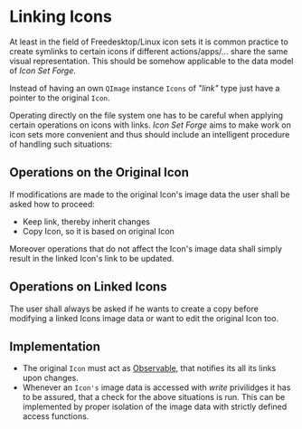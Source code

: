 # Linking Icons

At least in the field of Freedesktop/Linux icon sets it is common practice to create symlinks to certain icons if different actions/apps/... share the same visual representation.
This should be somehow applicable to the data model of *Icon Set Forge*.

Instead of having an own `QImage` instance `Icons` of *"link"* type just have a pointer to the original `Icon`.

Operating directly on the file system one has to be careful when applying certain operations on icons with links. *Icon Set Forge* aims to make work on icon sets more convenient and thus should include an intelligent procedure of handling such situations:


## Operations on the Original Icon
If modifications are made to the original Icon's image data the user shall be asked how to proceed:

- Keep link, thereby inherit changes
- Copy Icon, so it is based on original Icon

Moreover operations that do not affect the Icon's image data shall simply result in the linked Icon's link to be updated.


## Operations on Linked Icons

The user shall always be asked if he wants to create a copy before modifying a linked Icons image data or want to edit the original Icon too.


## Implementation

- The original `Icon` must act as [Observable](https://en.wikipedia.org/wiki/Observer_pattern), that notifies its all its links upon changes.
- Whenever an `Icon's` image data is accessed with *write* privilidges it has to be assured, that a check for the above situations is run. This can be implemented by proper isolation of the image data with strictly defined access functions.